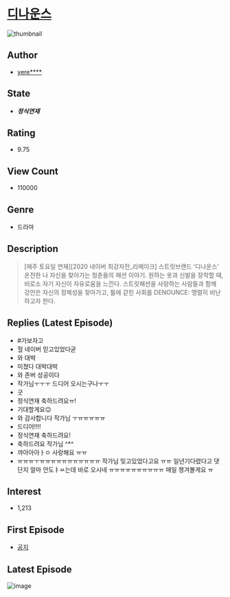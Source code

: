 # [디나운스](https://comic.naver.com/bestChallenge/list?titleId=759534)
![thumbnail](https://image-comic.pstatic.net/user_contents_data/challenge_comic/2022/01/31/332855/thumbnail_202x16436597bea_2f64_427c_928e_043708f66c36_00001178.JPEG)

## Author
- [yere****](https://comic.naver.com/artistTitle?id=332855)

## State
- ***정식연재***

## Rating
- 9.75

## View Count
- 110000

## Genre
- 드라마

## Description
> [매주 토요일 연재][2020 네이버 최강자전_리메이크] 스트릿브랜드 ‘디나운스’ 온전한 나 자신을 찾아가는 청춘들의 패션 이야기. 원하는 옷과 신발을 장착할 때, 비로소 자기 자신이 자유로움을 느낀다. 스트릿패션을 사랑하는 사람들과 함께 강안은 자신의 정체성을 찾아가고, 틀에 갇힌 사회를 DENOUNCE: 맹렬히 비난하고자 한다.

## Replies (Latest Episode)
- #가보자고
- 헐 네이버 믿고있었다굳
- 와 대박
- 미쳤다 대박대박
- 와 존버 성공이다
- 작가님ㅜㅜㅜ 드디어 오시는구나ㅜㅜ
- 굿
- 정식연재 축하드려요ㅠ!
- 기대할게요😉
- 와 감사합니다 작가님 ㅜㅠㅠㅠㅠㅠ
- 드디어!!!!
- 정식연재 축하드려요!
- 축하드려요 작가님 ^*^
- 꺄아아아ㅏㅇ 사랑해요 ㅠㅠ
- ㅠㅠㅠㅜㅠㅠㅠㅠㅠㅠㅠㅠㅠㅠㅠ 작가님 밎고있었다고요 ㅠㅠ 일년기다렸다고 댓단지 얼마 안도ㅑㅆ는데 바로 오시네 ㅠㅠㅠㅠㅠㅠㅠㅠㅠㅠ 매일 챙겨볼게요 ㅠ

## Interest
- 1,213

## First Episode
- [공지](https://comic.naver.com/bestChallenge/detail?titleId=759534&no=10)

## Latest Episode
![image](https://image-comic.pstatic.net/user_contents_data/challenge_comic/2022/01/31/332855/upload_3979042637413900900.jpeg)
